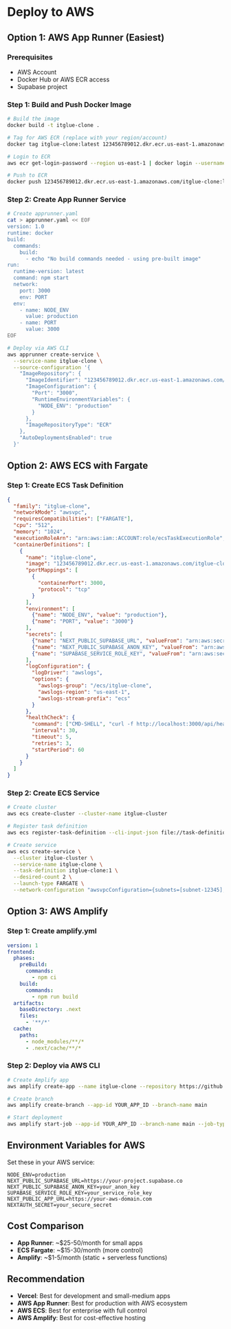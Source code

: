 # Deploy to AWS

## Option 1: AWS App Runner (Easiest)

### Prerequisites
- AWS Account
- Docker Hub or AWS ECR access
- Supabase project

### Step 1: Build and Push Docker Image
```bash
# Build the image
docker build -t itglue-clone .

# Tag for AWS ECR (replace with your region/account)
docker tag itglue-clone:latest 123456789012.dkr.ecr.us-east-1.amazonaws.com/itglue-clone:latest

# Login to ECR
aws ecr get-login-password --region us-east-1 | docker login --username AWS --password-stdin 123456789012.dkr.ecr.us-east-1.amazonaws.com

# Push to ECR
docker push 123456789012.dkr.ecr.us-east-1.amazonaws.com/itglue-clone:latest
```

### Step 2: Create App Runner Service
```bash
# Create apprunner.yaml
cat > apprunner.yaml << EOF
version: 1.0
runtime: docker
build:
  commands:
    build:
      - echo "No build commands needed - using pre-built image"
run:
  runtime-version: latest
  command: npm start
  network:
    port: 3000
    env: PORT
  env:
    - name: NODE_ENV
      value: production
    - name: PORT
      value: 3000
EOF

# Deploy via AWS CLI
aws apprunner create-service \
  --service-name itglue-clone \
  --source-configuration '{
    "ImageRepository": {
      "ImageIdentifier": "123456789012.dkr.ecr.us-east-1.amazonaws.com/itglue-clone:latest",
      "ImageConfiguration": {
        "Port": "3000",
        "RuntimeEnvironmentVariables": {
          "NODE_ENV": "production"
        }
      },
      "ImageRepositoryType": "ECR"
    },
    "AutoDeploymentsEnabled": true
  }'
```

## Option 2: AWS ECS with Fargate

### Step 1: Create ECS Task Definition
```json
{
  "family": "itglue-clone",
  "networkMode": "awsvpc",
  "requiresCompatibilities": ["FARGATE"],
  "cpu": "512",
  "memory": "1024",
  "executionRoleArn": "arn:aws:iam::ACCOUNT:role/ecsTaskExecutionRole",
  "containerDefinitions": [
    {
      "name": "itglue-clone",
      "image": "123456789012.dkr.ecr.us-east-1.amazonaws.com/itglue-clone:latest",
      "portMappings": [
        {
          "containerPort": 3000,
          "protocol": "tcp"
        }
      ],
      "environment": [
        {"name": "NODE_ENV", "value": "production"},
        {"name": "PORT", "value": "3000"}
      ],
      "secrets": [
        {"name": "NEXT_PUBLIC_SUPABASE_URL", "valueFrom": "arn:aws:secretsmanager:region:account:secret:itglue/supabase-url"},
        {"name": "NEXT_PUBLIC_SUPABASE_ANON_KEY", "valueFrom": "arn:aws:secretsmanager:region:account:secret:itglue/supabase-anon"},
        {"name": "SUPABASE_SERVICE_ROLE_KEY", "valueFrom": "arn:aws:secretsmanager:region:account:secret:itglue/supabase-service"}
      ],
      "logConfiguration": {
        "logDriver": "awslogs",
        "options": {
          "awslogs-group": "/ecs/itglue-clone",
          "awslogs-region": "us-east-1",
          "awslogs-stream-prefix": "ecs"
        }
      },
      "healthCheck": {
        "command": ["CMD-SHELL", "curl -f http://localhost:3000/api/health || exit 1"],
        "interval": 30,
        "timeout": 5,
        "retries": 3,
        "startPeriod": 60
      }
    }
  ]
}
```

### Step 2: Create ECS Service
```bash
# Create cluster
aws ecs create-cluster --cluster-name itglue-cluster

# Register task definition
aws ecs register-task-definition --cli-input-json file://task-definition.json

# Create service
aws ecs create-service \
  --cluster itglue-cluster \
  --service-name itglue-clone \
  --task-definition itglue-clone:1 \
  --desired-count 2 \
  --launch-type FARGATE \
  --network-configuration "awsvpcConfiguration={subnets=[subnet-12345],securityGroups=[sg-12345],assignPublicIp=ENABLED}"
```

## Option 3: AWS Amplify

### Step 1: Create amplify.yml
```yaml
version: 1
frontend:
  phases:
    preBuild:
      commands:
        - npm ci
    build:
      commands:
        - npm run build
  artifacts:
    baseDirectory: .next
    files:
      - '**/*'
  cache:
    paths:
      - node_modules/**/*
      - .next/cache/**/*
```

### Step 2: Deploy via AWS CLI
```bash
# Create Amplify app
aws amplify create-app --name itglue-clone --repository https://github.com/yourusername/itglue-clone

# Create branch
aws amplify create-branch --app-id YOUR_APP_ID --branch-name main

# Start deployment
aws amplify start-job --app-id YOUR_APP_ID --branch-name main --job-type RELEASE
```

## Environment Variables for AWS

Set these in your AWS service:
```env
NODE_ENV=production
NEXT_PUBLIC_SUPABASE_URL=https://your-project.supabase.co
NEXT_PUBLIC_SUPABASE_ANON_KEY=your_anon_key
SUPABASE_SERVICE_ROLE_KEY=your_service_role_key
NEXT_PUBLIC_APP_URL=https://your-aws-domain.com
NEXTAUTH_SECRET=your_secure_secret
```

## Cost Comparison
- **App Runner**: ~$25-50/month for small apps
- **ECS Fargate**: ~$15-30/month (more control)
- **Amplify**: ~$1-5/month (static + serverless functions)

## Recommendation
- **Vercel**: Best for development and small-medium apps
- **AWS App Runner**: Best for production with AWS ecosystem
- **AWS ECS**: Best for enterprise with full control
- **AWS Amplify**: Best for cost-effective hosting
